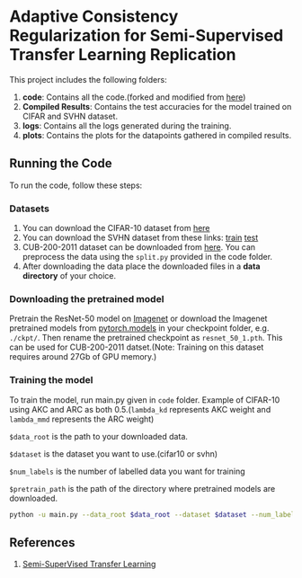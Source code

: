 # Adaptive Consistency Regularization for Semi-Supervised Transfer Learning Replication

This project includes the following folders:

1. **code**: Contains all the code.(forked and modified from [here](https://github.com/SHI-Labs/Semi-Supervised-Transfer-Learning/tree/main))
2. **Compiled Results**: Contains the test accuracies for the model trained on CIFAR and SVHN dataset.
3. **logs**: Contains all the logs generated during the training.
4. **plots**: Contains the plots for the datapoints gathered in compiled results.

## Running the Code

To run the code, follow these steps:

### Datasets
1. You can download the CIFAR-10 dataset from [here](https://www.cs.toronto.edu/~kriz/cifar.html)
2. You can download the SVHN dataset from these links: [train](http://ufldl.stanford.edu/housenumbers/train_32x32.mat) [test](http://ufldl.stanford.edu/housenumbers/test_32x32.mat)
3. CUB-200-2011 dataset can be downloaded from [here](https://data.caltech.edu/records/20098). You can preprocess the data using the `split.py` provided in the code folder.  
4. After downloading the data place the downloaded files in a **data directory** of your choice.

### Downloading the pretrained model
Pretrain the ResNet-50 model on [Imagenet](http://image-net.org/download-images) or download the Imagenet pretrained models from [pytorch.models](https://download.pytorch.org/models/resnet50-19c8e357.pth) in your checkpoint folder, e.g. `./ckpt/`. Then rename the pretrained checkpoint as `resnet_50_1.pth`.
This can be used for CUB-200-2011 datset.(Note: Training on this dataset requires around 27Gb of GPU memory.)

### Training the model
To train the model, run main.py given in `code` folder.
Example of CIFAR-10 using AKC and ARC as both 0.5.(`lambda_kd` represents AKC weight and `lambda_mmd` represents the ARC weight)

`$data_root` is the path to your downloaded data.

`$dataset` is the dataset you want to use.(cifar10 or svhn)

`$num_labels` is the number of labelled data you want for training

`$pretrain_path` is the path of the directory where pretrained models are downloaded.

   ```bash
   python -u main.py --data_root $data_root --dataset $dataset --num_labels $num_labels --pretrained_weight_path $pretrain_path --model wideresnetleaky --depth 28 --widen_factor 2 --l_batch_size 64 --ul_batch_size 448 --lambda_mmd 0.5 --lambda_kd 0.5 --lr 0.0001 --weight_decay 0.0005 --epochs 10  --coef 1.0 --alg pl --strong_aug true --threshold 0.95 --ema_teacher true  --ema_teacher_factor 0.999 --bn_momentum 0.1  --interleave 0  --seed 10 
```
## References
1. [Semi-SuperVised Transfer Learning](https://github.com/SHI-Labs/Semi-Supervised-Transfer-Learning/tree/main)
